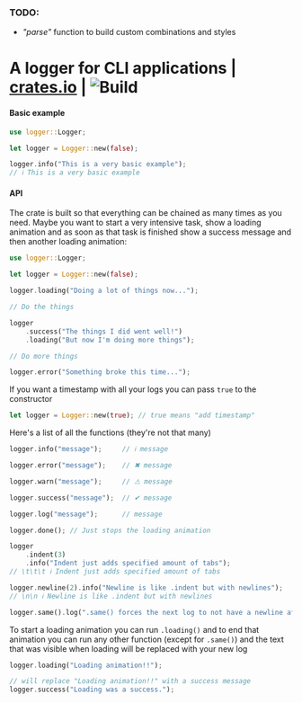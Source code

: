 ### TODO:
* *"parse"* function to build custom combinations and styles


# A logger for CLI applications | [crates.io](https://crates.io/crates/paris) | ![Build](https://github.com/SirTheViking/logger/workflows/Logger%20integration%20tests/badge.svg)

#### Basic example
```rust
use logger::Logger;

let logger = Logger::new(false);

logger.info("This is a very basic example");
// ℹ This is a very basic example
```

#### API

The crate is built so that everything can be chained as many times as you need.
Maybe you want to start a very intensive task, show a loading animation
and as soon as that task is finished show a success message and then another
loading animation:
```rust
use logger::Logger;

let logger = Logger::new(false);

logger.loading("Doing a lot of things now...");

// Do the things

logger
    .success("The things I did went well!")
    .loading("But now I'm doing more things");

// Do more things

logger.error("Something broke this time...");
``` 

If you want a timestamp with all your logs you can pass `true` to the
constructor
```rust
let logger = Logger::new(true); // true means "add timestamp"
```

Here's a list of all the functions (they're not that many)

```rust
logger.info("message");     // ℹ message

logger.error("message");    // ✖ message

logger.warn("message");     // ⚠ message

logger.success("message");  // ✔ message

logger.log("message");      // message

logger.done(); // Just stops the loading animation

logger
    .indent(3)
    .info("Indent just adds specified amount of tabs");
// \t\t\t ℹ Indent just adds specified amount of tabs

logger.newline(2).info("Newline is like .indent but with newlines");
// \n\n ℹ Newline is like .indent but with newlines

logger.same().log(".same() forces the next log to not have a newline after it");

```

To start a loading animation you can run `.loading()` and to end that
animation you can run any other function (except for `.same()`) and the 
text that was visible when loading will be replaced with your new log
```rust
logger.loading("Loading animation!!");

// will replace "Loading animation!!" with a success message
logger.success("Loading was a success.");
```
